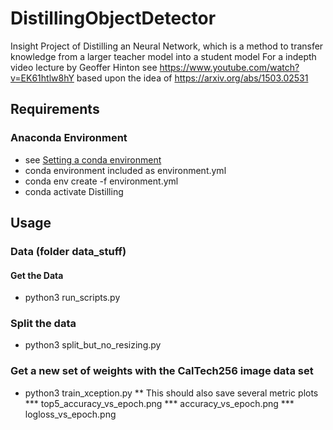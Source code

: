 # DistillingObjectDetector
Insight Project of Distilling an Neural Network, which is a method to transfer knowledge from a larger teacher model into a student model
For a indepth video lecture by Geoffer Hinton see
https://www.youtube.com/watch?v=EK61htlw8hY
based upon the idea of
https://arxiv.org/abs/1503.02531

## Requirements
### Anaconda Environment
* see [Setting a conda environment](https://conda.io/projects/conda/en/latest/user-guide/tasks/manage-environments.html#creating-an-environment-from-an-environment-yml-file)
* conda environment included as environment.yml
*  conda env create -f environment.yml
* conda activate Distilling


## Usage
### Data (folder data_stuff)
#### Get the Data
* python3 run_scripts.py
### Split the data
* python3 split_but_no_resizing.py
### Get a new set of weights with the CalTech256 image data set
* python3 train_xception.py
** This should also save several metric plots
*** top5_accuracy_vs_epoch.png
*** accuracy_vs_epoch.png
*** logloss_vs_epoch.png

